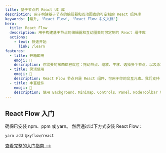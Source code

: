 ```yaml
---
title: 基于节点的 React UI 库
description: 用于构建基于节点的编辑器和互动图表的可定制的 React 组件库
keywords: [紫升, 'React Flow', 'React Flow 中文文档']
hero:
  title: React Flow
  description: 用于构建基于节点的编辑器和互动图表的可定制的 React 组件库
  actions:
    - text: 快速开始
      link: /learn
features:
  - title: 开箱即用
    emoji: 💎
    description: 你需要的东西都已就位：拖动节点、缩放、平移、选择多个节点、以及添加/移除元素等功能都已内置。
  - title: 灵活使用
    emoji: 🌈
    description: React Flow 节点只是 React 组件，可用于你的交互元素。我们支持 Tailwind 和旧式 CSS。
  - title: 丰富组件
    emoji: 🚀
    description: 使用 Background、Minimap、Controls、Panel、NodeToolbar 和 NodeResizer 组件制作更高级的应用程序。
---
```


## React Flow 入门

确保已安装 npm、ppm 或 yarn。 然后通过以下方式安装 React Flow：

```sh
yarn add @xyflow/react
```

[查看完整的入门指南 ——>](/learn)
